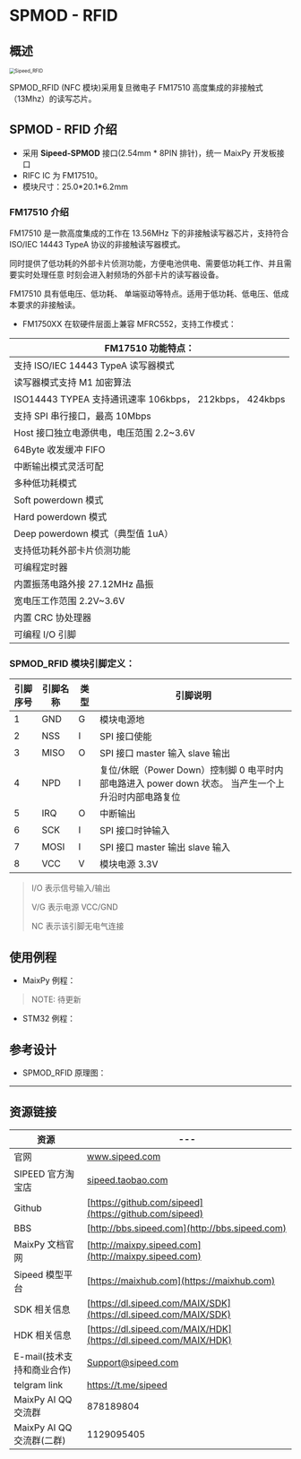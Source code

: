 # SPMOD - RFID


## 概述

<img src="../../assets/spmod/sipeed_spmod_rfid.jpg" alt="Sipeed_RFID" style="zoom:60%;" />



SPMOD_RFID (NFC 模块)采用复旦微电子 FM17510 高度集成的非接触式（13Mhz）的读写芯片。

## SPMOD - RFID 介绍

- 采用 **Sipeed-SPMOD** 接口(2.54mm * 8PIN 排针)，统一 MaixPy 开发板接口
- RIFC IC 为 FM17510。
- 模块尺寸：25.0\*20.1\*6.2mm

### FM17510 介绍

FM17510 是一款高度集成的工作在 13.56MHz 下的非接触读写器芯片，支持符合 ISO/IEC 14443 TypeA 协议的非接触读写器模式。

同时提供了低功耗的外部卡片侦测功能，方便电池供电、需要低功耗工作、并且需要实时处理任意 时刻会进入射频场的外部卡片的读写器设备。

FM17510 具有低电压、低功耗、 单端驱动等特点。适用于低功耗、低电压、低成本要求的非接触读。

- FM1750XX 在软硬件层面上兼容 MFRC552，支持工作模式：


| FM17510  功能特点：|
| --- |
| 支持 ISO/IEC 14443 TypeA 读写器模式 |
| 读写器模式支持 M1 加密算法 |
| ISO14443 TYPEA 支持通讯速率 106kbps， 212kbps， 424kbps |
| 支持 SPI 串行接口，最高 10Mbps |
| Host 接口独立电源供电，电压范围 2.2~3.6V |
| 64Byte 收发缓冲 FIFO |
| 中断输出模式灵活可配 |
| 多种低功耗模式 |
| Soft powerdown 模式 |
| Hard powerdown 模式 |
| Deep powerdown 模式（典型值 1uA） |
| 支持低功耗外部卡片侦测功能 |
| 可编程定时器 |
| 内置振荡电路外接 27.12MHz 晶振 |
| 宽电压工作范围 2.2V~3.6V |
| 内置 CRC 协处理器 |
| 可编程 I/O 引脚|



###  SPMOD_RFID 模块引脚定义：


| 引脚序号 | 引脚名称 | 类型 | 引脚说明                                                     |
| -------- | -------- | ---- | ------------------------------------------------------------ |
| 1        | GND      | G    | 模块电源地                                                     |
| 2        | NSS      | I    | SPI 接口使能                                                 |
| 3        | MISO     | O    | SPI 接口 master 输入 slave 输出                              |
| 4        | NPD      | I    | 复位/休眠（Power Down）控制脚 0 电平时内部电路进入 power down 状态。 当产生一个上升沿时内部电路复位 |
| 5        | IRQ      | O    | 中断输出                                                     |
| 6        | SCK      | I    | SPI 接口时钟输入                                             |
| 7        | MOSI     | I    | SPI 接口 master 输出 slave 输入                              |
| 8        | VCC      | V    | 模块电源 3.3V                                                |

> I/O 表示信号输入/输出
> 
> V/G 表示电源 VCC/GND
>
> NC 表示该引脚无电气连接

## 使用例程

- MaixPy 例程：

> NOTE: 待更新

- STM32 例程：

## 参考设计


- SPMOD_RFID 原理图：


-----

## 资源链接

| 资源 | --- |
| --- | --- |
| 官网 | www.sipeed.com |
| SIPEED 官方淘宝店 |[sipeed.taobao.com](sipeed.taobao.com) |
|Github | [https://github.com/sipeed](https://github.com/sipeed) |
|BBS | [http://bbs.sipeed.com](http://bbs.sipeed.com) |
|MaixPy 文档官网 | [http://maixpy.sipeed.com](http://maixpy.sipeed.com) |
|Sipeed 模型平台 | [https://maixhub.com](https://maixhub.com) | 
|SDK 相关信息 | [https://dl.sipeed.com/MAIX/SDK](https://dl.sipeed.com/MAIX/SDK) |
|HDK 相关信息 | [https://dl.sipeed.com/MAIX/HDK](https://dl.sipeed.com/MAIX/HDK) |
|E-mail(技术支持和商业合作) | [Support@sipeed.com](mailto:support@sipeed.com) |
|telgram link | https://t.me/sipeed |
|MaixPy AI QQ 交流群 | 878189804 |
|MaixPy AI QQ 交流群(二群) | 1129095405 |
